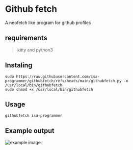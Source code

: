 # Github fetch

A neofetch like program for github profiles

## requirements
> kitty and python3

## Instaling
```
sudo https://raw.githubusercontent.com/isa-programmer/githubfetch/refs/heads/main/githubfetch.py -o /usr/local/bin/githubfetch
sudo chmod +x /usr/local/bin/githubfetch
```

## Usage
```
githubfetch isa-programmer
```
## Example output
![example image](https://i.imgur.com/DQLX6I3.png)
